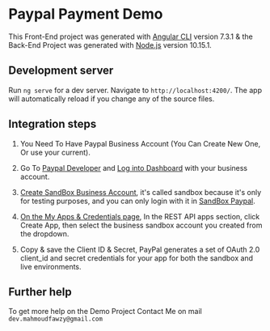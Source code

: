 # Paypal Payment Demo

This Front-End project was generated with [Angular CLI](https://github.com/angular/angular-cli) version 7.3.1 & the Back-End Project was generated with [Node.js](https://nodejs.org/en/) version 10.15.1.

## Development server

Run `ng serve` for a dev server. Navigate to `http://localhost:4200/`. The app will automatically reload if you change any of the source files.

## Integration steps

 1. You Need To Have Paypal Business Account (You Can Create New One, Or use your current).

 2. Go To [Paypal Developer](https://developer.paypal.com/) and [Log into Dashboard](https://www.paypal.com/signin?returnUri=https%3A%2F%2Fdeveloper.paypal.com%2Fdeveloper%2Fapplications) with your business account.

 3. [Create SandBox Business Account](https://developer.paypal.com/developer/accounts/), it's called sandbox because it's only for testing purposes, and you can only login with it in [SandBox Paypal](https://www.sandbox.paypal.com).

 4. [On the My Apps & Credentials page](https://developer.paypal.com/developer/applications), In the REST API apps section, click Create App, then select the business sandbox account you created from the dropdown.
 
 5. Copy & save the Client ID & Secret, PayPal generates a set of OAuth 2.0 client_id and secret credentials for your app for both the sandbox and live environments.

## Further help

To get more help on the Demo Project Contact Me on mail `dev.mahmoudfawzy@gmail.com`
